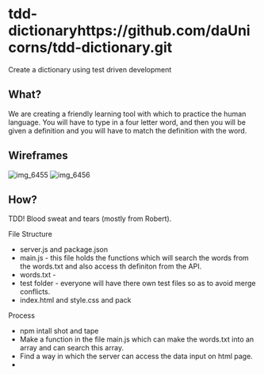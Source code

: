 # tdd-dictionaryhttps://github.com/daUnicorns/tdd-dictionary.git
Create a dictionary using test driven development

## What?
We are creating a friendly learning tool with which to practice the human language.
You will have to type in a four letter word, and then you will be given a definition and you will have to match the definition
with the word.

## Wireframes
![img_6455](https://cloud.githubusercontent.com/assets/15571853/12976873/df159536-d0be-11e5-99a9-7ea3e94ab6a7.JPG)
![img_6456](https://cloud.githubusercontent.com/assets/15571853/12976874/df181022-d0be-11e5-9557-687765d7a1d7.JPG)

## How?
TDD! Blood sweat and tears (mostly from Robert).

File Structure
* server.js and package.json
* main.js - this file holds the functions which will search the words from the words.txt and also access th definiton from the API.
* words.txt -
* test folder - everyone will have there own test files so as to avoid merge conflicts.
* index.html and style.css and pack


Process
* npm intall shot and tape
* Make a function in the file main.js which can make the words.txt into an array and can search this array.
* Find a way in which the server can access the data input on html page.
*
